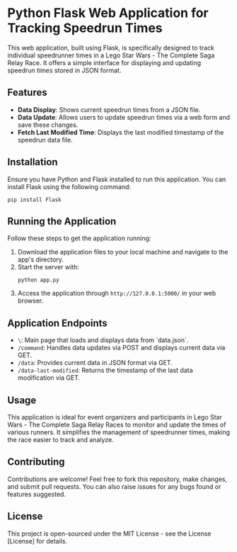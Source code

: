 
# Python Flask Web Application for Tracking Speedrun Times

This web application, built using Flask, is specifically designed to track individual speedrunner times in a Lego Star Wars - The Complete Saga Relay Race. It offers a simple interface for displaying and updating speedrun times stored in JSON format.

## Features

- **Data Display**: Shows current speedrun times from a JSON file.
- **Data Update**: Allows users to update speedrun times via a web form and save these changes.
- **Fetch Last Modified Time**: Displays the last modified timestamp of the speedrun data file.

## Installation

Ensure you have Python and Flask installed to run this application. You can install Flask using the following command:

```
pip install Flask
```

## Running the Application

Follow these steps to get the application running:

1. Download the application files to your local machine and navigate to the app's directory.
2. Start the server with:
   ```
   python app.py
   ```
3. Access the application through `http://127.0.0.1:5000/` in your web browser.

## Application Endpoints

- `\`: Main page that loads and displays data from \`data.json\`.
- `/command`: Handles data updates via POST and displays current data via GET.
- `/data`: Provides current data in JSON format via GET.
- `/data-last-modified`: Returns the timestamp of the last data modification via GET.

## Usage

This application is ideal for event organizers and participants in Lego Star Wars - The Complete Saga Relay Races to monitor and update the times of various runners. It simplifies the management of speedrunner times, making the race easier to track and analyze.

## Contributing

Contributions are welcome! Feel free to fork this repository, make changes, and submit pull requests. You can also raise issues for any bugs found or features suggested.

## License

This project is open-sourced under the MIT License - see the License [License] for details.
